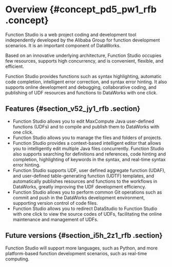 # Overview {#concept_pd5_pw1_rfb .concept}

Function Studio is a web project coding and development tool independently developed by the Alibaba Group for function development scenarios. It is an important component of DataWorks.

Based on an innovative underlying architecture, Function Studio occupies few resources, supports high concurrency, and is convenient, flexible, and efficient.

Function Studio provides functions such as syntax highlighting, automatic code completion, intelligent error correction, and syntax error hinting. It also supports online development and debugging, collaborative coding, and publishing of UDF resources and functions to DataWorks with one click.

## Features {#section_v52_jy1_rfb .section}

-   Function Studio allows you to edit MaxCompute Java user-defined functions \(UDFs\) and to compile and publish them to DataWorks with one click.
-   Function Studio allows you to manage the files and folders of projects.
-   Function Studio provides a context-based intelligent editor that allows you to intelligently edit multiple Java files concurrently. Function Studio also supports searching for definitions and references, code hinting and completion, highlighting of keywords in the syntax, and real-time syntax error hinting.
-   Function Studio supports UDF, user defined aggregate function \(UDAF\), and user-defined table-generating function \(UDTF\) templates, and automatically publishes resources and functions to the workflows in DataWorks, greatly improving the UDF development efficiency.
-   Function Studio allows you to perform common Git operations such as commit and push in the DataWorks development environment, supporting version control of code files.
-   Function Studio allows you to redirect DataStudio to Function Studio with one click to view the source codes of UDFs, facilitating the online maintenance and management of UDFs.

## Future versions {#section_i5h_2z1_rfb .section}

Function Studio will support more languages, such as Python, and more platform-based function development scenarios, such as real-time computing.


